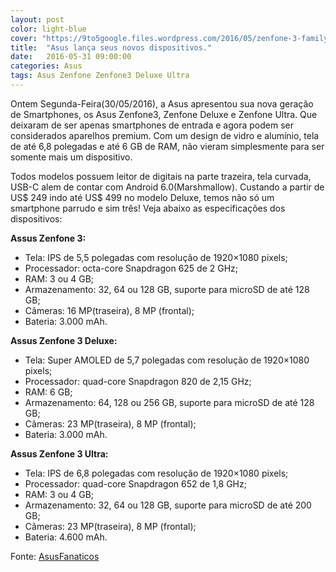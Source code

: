 ```yaml
---
layout: post
color: light-blue
cover: "https://9to5google.files.wordpress.com/2016/05/zenfone-3-family1.jpg?w=1500&h=0#038;h=563"
title:  "Asus lança seus novos dispositivos."
date:   2016-05-31 09:00:00
categories: Asus
tags: Asus Zenfone Zenfone3 Deluxe Ultra
---
```

Ontem Segunda-Feira(30/05/2016), a Asus apresentou sua nova geração de Smartphones, os Asus Zenfone3, Zenfone Deluxe e Zenfone Ultra. Que deixaram de ser apenas smartphones de entrada e agora podem ser considerados aparelhos premium. Com um design de vidro e alumínio, tela de até 6,8 polegadas e até 6 GB de RAM, não vieram simplesmente para ser somente mais um dispositivo.

Todos modelos possuem leitor de digitais na parte trazeira, tela curvada, USB-C alem de contar com Android 6.0(Marshmallow). Custando a partir de US$ 249 indo até US$ 499 no modelo Deluxe, temos não só um smartphone parrudo e sim três! Veja abaixo as especificações dos dispositivos:

<strong>Assus Zenfone 3:</strong>
<ul>
<li>Tela: IPS de 5,5 polegadas com resolução de 1920×1080 pixels;</li>
<li>Processador: octa-core Snapdragon 625 de 2 GHz;</li>
<li>RAM: 3 ou 4 GB;</li>
<li>Armazenamento: 32, 64 ou 128 GB, suporte para microSD de até 128 GB;</li>
<li>Câmeras: 16 MP(traseira), 8 MP (frontal);</li>
<li>Bateria: 3.000 mAh.</li>
</ul>

<strong>Assus Zenfone 3 Deluxe:</strong>
<ul>
<li>Tela: Super AMOLED de 5,7 polegadas com resolução de 1920×1080 pixels;</li>
<li>Processador: quad-core Snapdragon 820 de 2,15 GHz;</li>
<li>RAM: 6 GB;</li>
<li>Armazenamento: 64, 128 ou 256 GB, suporte para microSD de até 128 GB;</li>
<li>Câmeras: 23 MP(traseira), 8 MP (frontal);</li>
<li>Bateria: 3.000 mAh.</li>
</ul>

<strong>Assus Zenfone 3 Ultra:</strong>
<ul>
<li>Tela: IPS de 6,8 polegadas com resolução de 1920×1080 pixels;</li>
<li>Processador: quad-core Snapdragon 652 de 1,8 GHz;</li>
<li>RAM: 3 ou 4 GB;</li>
<li>Armazenamento: 32, 64 ou 128 GB, suporte para microSD de até 200 GB;</li>
<li>Câmeras: 23 MP(traseira), 8 MP (frontal);</li>
<li>Bateria: 4.600 mAh.</li>
</ul>

Fonte: <a href="http://asusfanaticos.com.br/asus-anuncia-zenfone-3-computex-2016/">AsusFanaticos</a>

<script async src="//pagead2.googlesyndication.com/pagead/js/adsbygoogle.js"></script>
<!-- Final_texto_okgnow -->
<ins class="adsbygoogle"
     style="display:block"
     data-ad-client="ca-pub-7837358846130941"
     data-ad-slot="9265933715"
     data-ad-format="auto"></ins>
<script>
(adsbygoogle = window.adsbygoogle || []).push({});
</script>
